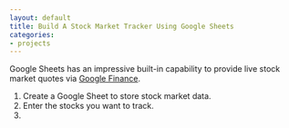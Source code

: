 ```yaml
---
layout: default
title: Build A Stock Market Tracker Using Google Sheets
categories:
- projects
---
```


Google Sheets has an impressive built-in capability to provide live stock market quotes via [Google Finance](https://finance.google.com).

1. Create a Google Sheet to store stock market data.
2. Enter the stocks you want to track.
3.
